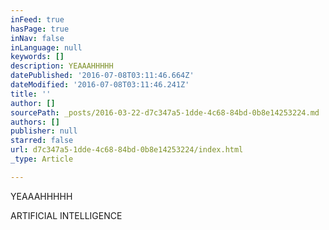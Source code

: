 ```yaml
---
inFeed: true
hasPage: true
inNav: false
inLanguage: null
keywords: []
description: YEAAAHHHHH
datePublished: '2016-07-08T03:11:46.664Z'
dateModified: '2016-07-08T03:11:46.241Z'
title: ''
author: []
sourcePath: _posts/2016-03-22-d7c347a5-1dde-4c68-84bd-0b8e14253224.md
authors: []
publisher: null
starred: false
url: d7c347a5-1dde-4c68-84bd-0b8e14253224/index.html
_type: Article

---
```

YEAAAHHHHH

ARTIFICIAL INTELLIGENCE